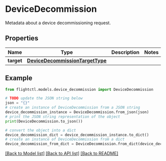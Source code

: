 # DeviceDecommission

Metadata about a device decommissioning request.

## Properties

Name | Type | Description | Notes
------------ | ------------- | ------------- | -------------
**target** | [**DeviceDecommissionTargetType**](DeviceDecommissionTargetType.md) |  | 

## Example

```python
from flightctl.models.device_decommission import DeviceDecommission

# TODO update the JSON string below
json = "{}"
# create an instance of DeviceDecommission from a JSON string
device_decommission_instance = DeviceDecommission.from_json(json)
# print the JSON string representation of the object
print(DeviceDecommission.to_json())

# convert the object into a dict
device_decommission_dict = device_decommission_instance.to_dict()
# create an instance of DeviceDecommission from a dict
device_decommission_from_dict = DeviceDecommission.from_dict(device_decommission_dict)
```
[[Back to Model list]](../README.md#documentation-for-models) [[Back to API list]](../README.md#documentation-for-api-endpoints) [[Back to README]](../README.md)


